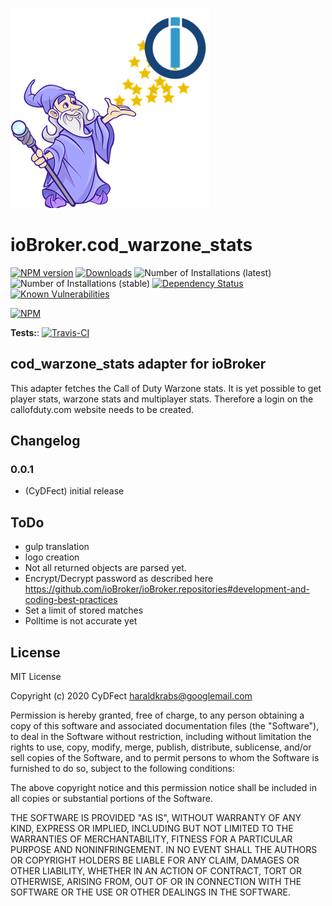 ![Logo](admin/cod_warzone_stats.png)
# ioBroker.cod_warzone_stats

[![NPM version](http://img.shields.io/npm/v/iobroker.cod_warzone_stats.svg)](https://www.npmjs.com/package/iobroker.cod_warzone_stats)
[![Downloads](https://img.shields.io/npm/dm/iobroker.cod_warzone_stats.svg)](https://www.npmjs.com/package/iobroker.cod_warzone_stats)
![Number of Installations (latest)](http://iobroker.live/badges/cod_warzone_stats-installed.svg)
![Number of Installations (stable)](http://iobroker.live/badges/cod_warzone_stats-stable.svg)
[![Dependency Status](https://img.shields.io/david/CyDFect/iobroker.cod_warzone_stats.svg)](https://david-dm.org/CyDFect/iobroker.cod_warzone_stats)
[![Known Vulnerabilities](https://snyk.io/test/github/CyDFect/ioBroker.cod_warzone_stats/badge.svg)](https://snyk.io/test/github/CyDFect/ioBroker.cod_warzone_stats)

[![NPM](https://nodei.co/npm/iobroker.cod_warzone_stats.png?downloads=true)](https://nodei.co/npm/iobroker.cod_warzone_stats/)

**Tests:**: [![Travis-CI](http://img.shields.io/travis/CyDFect/ioBroker.cod_warzone_stats/master.svg)](https://travis-ci.org/CyDFect/ioBroker.cod_warzone_stats)

## cod_warzone_stats adapter for ioBroker

This adapter fetches the Call of Duty Warzone stats.
It is yet possible to get player stats, warzone stats and multiplayer stats.
Therefore a login on the callofduty.com website needs to be created.

## Changelog

### 0.0.1
* (CyDFect) initial release

## ToDo
- gulp translation
- logo creation
- Not all returned objects are parsed yet.
- Encrypt/Decrypt password as described here https://github.com/ioBroker/ioBroker.repositories#development-and-coding-best-practices
- Set a limit of stored matches
- Polltime is not accurate yet

## License
MIT License

Copyright (c) 2020 CyDFect <haraldkrabs@googlemail.com>

Permission is hereby granted, free of charge, to any person obtaining a copy
of this software and associated documentation files (the "Software"), to deal
in the Software without restriction, including without limitation the rights
to use, copy, modify, merge, publish, distribute, sublicense, and/or sell
copies of the Software, and to permit persons to whom the Software is
furnished to do so, subject to the following conditions:

The above copyright notice and this permission notice shall be included in all
copies or substantial portions of the Software.

THE SOFTWARE IS PROVIDED "AS IS", WITHOUT WARRANTY OF ANY KIND, EXPRESS OR
IMPLIED, INCLUDING BUT NOT LIMITED TO THE WARRANTIES OF MERCHANTABILITY,
FITNESS FOR A PARTICULAR PURPOSE AND NONINFRINGEMENT. IN NO EVENT SHALL THE
AUTHORS OR COPYRIGHT HOLDERS BE LIABLE FOR ANY CLAIM, DAMAGES OR OTHER
LIABILITY, WHETHER IN AN ACTION OF CONTRACT, TORT OR OTHERWISE, ARISING FROM,
OUT OF OR IN CONNECTION WITH THE SOFTWARE OR THE USE OR OTHER DEALINGS IN THE
SOFTWARE.